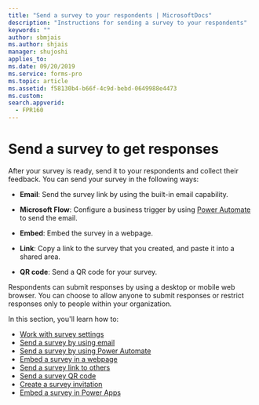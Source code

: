 ```yaml
---
title: "Send a survey to your respondents | MicrosoftDocs"
description: "Instructions for sending a survey to your respondents"
keywords: ""
author: sbmjais
ms.author: shjais
manager: shujoshi
applies_to: 
ms.date: 09/20/2019
ms.service: forms-pro
ms.topic: article
ms.assetid: f58130b4-b66f-4c9d-bebd-0649988e4473
ms.custom: 
search.appverid:
  - FPR160
---
```


# Send a survey to get responses

<!--note from editor: "Microsoft Flow" reference okay below?-->
After your survey is ready, send it to your respondents and collect their feedback. You can send your survey in the following ways:

- **Email**: Send the survey link by using the built-in email capability.

- **Microsoft Flow**: Configure a business trigger by using [Power Automate](https://flow.microsoft.com/) to send the email.  

- **Embed**: Embed the survey in a webpage.

- **Link**: Copy a link to the survey that you created, and paste it into a shared area.

- **QR code**: Send a QR code for your survey.

Respondents can submit responses by using a desktop or mobile web browser. You can choose to allow anyone to submit responses or restrict responses only to people within your organization.

In this section, you'll learn how to:

- [Work with survey settings](invite-settings.md)
- [Send a survey by using email](send-survey-email.md)  
- [Send a survey by using Power Automate](send-survey-microsoft-flow.md)  
- [Embed a survey in a webpage](embed-web-page.md)  
- [Send a survey link to others](send-survey-link.md)  
- [Send a survey QR code](send-survey-qrcode.md)  
- [Create a survey invitation](create-survey-invite.md)
- [Embed a survey in Power Apps](embed-survey-powerapps.md)

